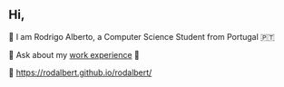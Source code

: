 

## Hi,

🌱 I am Rodrigo Alberto, a Computer Science Student from Portugal 🇵🇹

💬 Ask about my [work experience](https://www.linkedin.com/in/rodalbert/) 🔭 

🔗 https://rodalbert.github.io/rodalbert/





